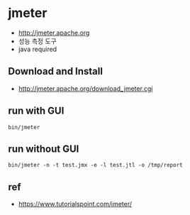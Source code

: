 # jmeter
- http://jmeter.apache.org
- 성능 측정 도구
- java required

## Download and Install
- http://jmeter.apache.org/download_jmeter.cgi

## run with GUI
```
bin/jmeter
```

## run without GUI
```
bin/jmeter -n -t test.jmx -e -l test.jtl -o /tmp/report
```


## ref
- https://www.tutorialspoint.com/jmeter/
